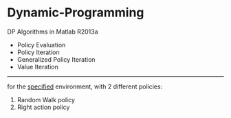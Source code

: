 # Dynamic-Programming
DP Algorithms in Matlab R2013a

 - Policy Evaluation
 - Policy Iteration
 - Generalized Policy Iteration
 - Value Iteration

----------
for the [specified](https://github.com/golnarMahani/Dynamic-Programming/blob/master/Environment.pdf) environment, with 2 different policies: 

 1. Random Walk policy
 2. Right action policy

